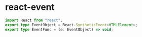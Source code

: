 # react-event

```typescript
import React from "react";
export type EventObject = React.SyntheticEvent<HTMLElement>;
export type EventFunc = (e: EventObject) => void;
```
